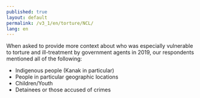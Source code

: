 ```yaml
---
published: true
layout: default
permalink: /v3_1/en/torture/NCL/
lang: en
---
```

When asked to provide more context about who was especially vulnerable to torture and ill-treatment by government agents in 2019, our respondents mentioned all of the following:

-	Indigenous people (Kanak in particular)
-	People in particular geographic locations
-	Children/Youth
-	Detainees or those accused of crimes
